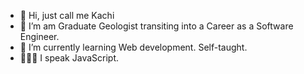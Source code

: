 - 👋 Hi, just call me Kachi
- 👀 I’m am Graduate Geologist transiting into a Career as a Software Engineer.
- 🌱 I’m currently learning Web development. Self-taught.
- 👨🏿‍💻 I speak JavaScript.


<!---
onyekachii/onyekachii is a ✨ special ✨ repository because its `README.md` (this file) appears on your GitHub profile.
You can click the Preview link to take a look at your changes.
--->
